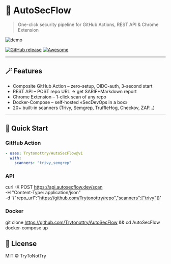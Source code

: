 # 🚀 AutoSecFlow  
> One-click security pipeline for GitHub Actions, REST API & Chrome Extension

![demo](https://github.com/Trytonottry/AutoSecFlow/raw/main/docs/demo.gif)

[![GitHub release](https://img.shields.io/github/v/release/Trytonottry/AutoSecFlow)](https://github.com/Trytonottry/AutoSecFlow/releases)
[![Awesome](https://awesome.re/badge.svg)](https://github.com/awesome-selfhosted/awesome-selfhosted)

---

## 🪄 Features
- Composite GitHub Action – zero-setup, OIDC-auth, 3-second start
- REST API – POST repo URL → get SARIF+Markdown report
- Chrome Extension – 1-click scan of any repo
- Docker-Compose – self-hosted «SecDevOps in a box»
- 20+ built-in scanners (Trivy, Semgrep, TruffleHog, Checkov, ZAP…)

---

## 🚀 Quick Start
### GitHub Action
```yaml
- uses: Trytonottry/AutoSecFlow@v1
  with:
    scanners: "trivy,semgrep"
```
### API
curl -X POST https://api.autosecflow.dev/scan \
  -H "Content-Type: application/json" \
  -d '{"repo_url":"https://github.com/Trytonottry/repo","scanners":["trivy"]}'

### Docker
git clone https://github.com/Trytonottry/AutoSecFlow && cd AutoSecFlow
docker-compose up

## 📄 License
MIT © TryToNotTry
